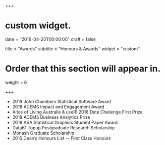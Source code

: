 +++
# custom widget.

date = "2016-04-20T00:00:00"
draft = false

title = "Awards"
subtitle = "Honours & Awards"
widget = "custom"

# Order that this section will appear in.
weight = 6

+++

* 2019 John Chambers Statistical Software Award
* 2018 ACEMS Impact and Engagement Award
* Altas of Living Australia & useR! 2018 Data Challenge First Prize
* 2018 ACEMS Business Analytics Prize
* 2018 ASA Statistical Graphics Student Paper Award
* Data61 Topup Postgraduate Research Scholarship
* Monash Graduate Scholarship
* 2015 Dean’s Honours List -- First Class Honours
